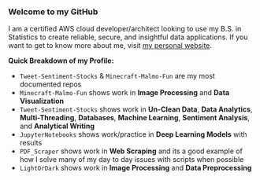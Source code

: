 ### Welcome to my GitHub

I am a certified AWS cloud developer/architect looking to use my B.S. in Statistics to create reliable, secure, and insightful data applications. If you want to get to know more about me, visit [my personal website](https://chase-brown.m).

**Quick Breakdown of my Profile:**
* `Tweet-Sentiment-Stocks` & `Minecraft-Malmo-Fun` are my most documented repos
* `Minecraft-Malmo-Fun` shows work in **Image Processing** and **Data Visualization**
* `Tweet-Sentiment-Stocks` shows work in **Un-Clean Data**, **Data Analytics**, **Multi-Threading**, **Databases**, **Machine Learning**, **Sentiment Analysis**, and **Analytical Writing**
* `JupyterNotebooks` shows work/practice in **Deep Learning Models** with results
* `PDF_Scraper` shows work in **Web Scraping** and its a good example of how I solve many of my day to day issues with scripts when possible
* `LightOrDark` shows work in **Image Processing** and **Data Preprocessing**
